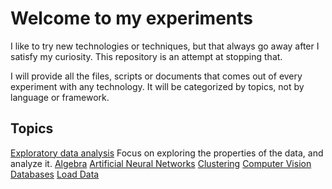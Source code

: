 # Welcome to my experiments

I like to try new technologies or techniques, but that always go away after I satisfy my curiosity.
This repository is an attempt at stopping that.

I will provide all the files, scripts or documents that comes out of every experiment with any technology.
It will be categorized by topics, not by language or framework.

Topics
------

[Exploratory data analysis](https://github.com/cdvv7788/experiments/tree/master/EDA)
Focus on exploring the properties of the data, and analyze it.
[Algebra](https://github.com/cdvv7788/experiments/tree/master/algebra)
[Artificial Neural Networks](https://github.com/cdvv7788/experiments/tree/master/artificial_neural_networks)
[Clustering](https://github.com/cdvv7788/experiments/tree/master/clustering)
[Computer Vision](https://github.com/cdvv7788/experiments/tree/master/computer_vision)
[Databases](https://github.com/cdvv7788/experiments/tree/master/database_management)
[Load Data](https://github.com/cdvv7788/experiments/tree/master/files)
